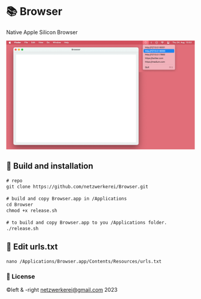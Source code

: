 # 📚 Browser
Native Apple Silicon Browser

![Screenshot of Browser App](screenshot_2.png)

## 🧰 Build and installation

```
# repo
git clone https://github.com/netzwerkerei/Browser.git

# build and copy Browser.app in /Applications
cd Browser
chmod +x release.sh

# to build and copy Browser.app to you /Applications folder.
./release.sh
```

## 📝 Edit urls.txt

`nano /Applications/Browser.app/Contents/Resources/urls.txt`

### 📄 License
©️left & -right netzwerkerei@gmail.com 2023
